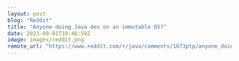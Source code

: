 ```yaml
---
layout: post
blog: "Reddit"
title: "Anyone doing Java dev on an immutable OS?"
date: 2023-09-01T10:46:59Z
image: images/reddit.png
remote_url: "https://www.reddit.com/r/java/comments/1673ptp/anyone_doing_java_dev_on_an_immutable_os/"
---
```

